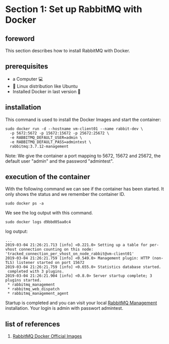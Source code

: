 # Section 1: Set up RabbitMQ with Docker
## foreword
This section describes how to install RabbitMQ with Docker.

## prerequisites
* a Computer :computer: 
* :penguin: Linux distribution like Ubuntu
* Installed Docker in last version :whale:

## installation
This command is used to install the Docker Images and start the container:
```plain
sudo docker run -d --hostname vm-client01 --name rabbit-dev \
  -p 5672:5672 -p 15672:15672 -p 25672:25672 \ 
  -e RABBITMQ_DEFAULT_USER=admin \ 
  -e RABBITMQ_DEFAULT_PASS=admintest \ 
  rabbitmq:3.7.12-management
```
Note: We give the container a port mapping to 5672, 15672 and 25672, the default user "admin" and the password "admintest".

## execution of the container 
With the following command we can see if the container has been started. It only shows the status and we remember the container ID.
```plain
sudo docker ps -a
```

We see the log output with this command.
```plain
sudo docker logs d9bbd05aa0c4
```
log output:
```plain
...
2019-03-04 21:26:21.713 [info] <0.221.0> Setting up a table for per-vhost connection counting on this node: 'tracked_connection_per_vhost_on_node_rabbit@vm-client01'
2019-03-04 21:26:21.759 [info] <0.549.0> Management plugin: HTTP (non-TLS) listener started on port 15672
2019-03-04 21:26:21.759 [info] <0.655.0> Statistics database started.
 completed with 3 plugins.
2019-03-04 21:26:21.904 [info] <0.8.0> Server startup complete; 3 plugins started.
 * rabbitmq_management
 * rabbitmq_web_dispatch
 * rabbitmq_management_agent
```

Startup is completed and you can visit your local [RabbitMQ Management](http://localhost:15672) installation. Your login is admin with passwort admintest.

## list of references
1. [RabbitMQ Docker Official Images](https://hub.docker.com/_/rabbitmq)
